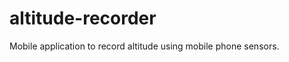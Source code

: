 altitude-recorder
=================

Mobile application to record altitude using mobile phone sensors.
